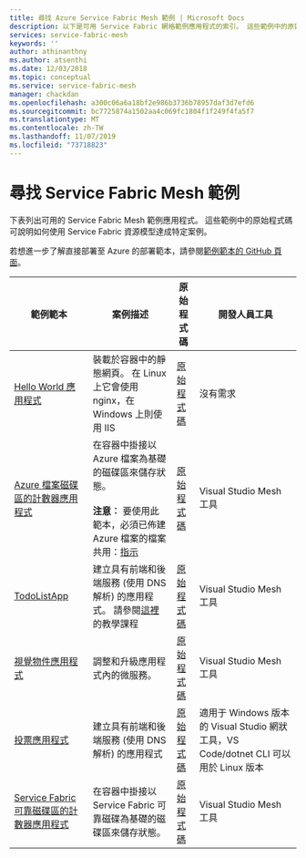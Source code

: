 ```yaml
---
title: 尋找 Azure Service Fabric Mesh 範例 | Microsoft Docs
description: 以下是可用 Service Fabric 網格範例應用程式的索引。 這些範例中的原始程式碼可說明如何使用 Service Fabric 資源模型達成特定案例。
services: service-fabric-mesh
keywords: ''
author: athinanthny
ms.author: atsenthi
ms.date: 12/03/2018
ms.topic: conceptual
ms.service: service-fabric-mesh
manager: chackdan
ms.openlocfilehash: a300c06a6a18bf2e986b3736b78957daf3d7efd6
ms.sourcegitcommit: bc7725874a1502aa4c069fc1804f1f249f4fa5f7
ms.translationtype: MT
ms.contentlocale: zh-TW
ms.lasthandoff: 11/07/2019
ms.locfileid: "73718823"
---
```

# <a name="find-service-fabric-mesh-samples"></a>尋找 Service Fabric Mesh 範例

下表列出可用的 Service Fabric Mesh 範例應用程式。 這些範例中的原始程式碼可說明如何使用 Service Fabric 資源模型達成特定案例。

若想進一步了解直接部署至 Azure 的部署範本，請參閱[範例範本的 GitHub 頁面](https://github.com/Azure-Samples/service-fabric-mesh/blob/master/templates/README.md)。

|範例範本|案例描述|原始程式碼|開發人員工具|
|------------|--------------------|----------|----------------------|
| [Hello World 應用程式](https://github.com/Azure-Samples/service-fabric-mesh/tree/master/templates/helloworld) | 裝載於容器中的靜態網頁。 在 Linux 上它會使用 nginx，在 Windows 上則使用 IIS | [原始程式碼](https://github.com/Azure-Samples/service-fabric-mesh/tree/master/src/helloworld) | 沒有需求 |
| [Azure 檔案磁碟區的計數器應用程式](https://github.com/Azure-Samples/service-fabric-mesh/tree/master/templates/counter/readme.md) | 在容器中掛接以 Azure 檔案為基礎的磁碟區來儲存狀態。 <br><br> **注意︰** 要使用此範本，必須已佈建 Azure 檔案的檔案共用：[指示](https://docs.microsoft.com/azure/storage/files/storage-how-to-create-file-share) | [原始程式碼](https://github.com/Azure-Samples/service-fabric-mesh/tree/master/src/counter) | Visual Studio Mesh 工具 |
| [TodoListApp](https://github.com/Azure-Samples/service-fabric-mesh/tree/master/templates/todolist) | 建立具有前端和後端服務 (使用 DNS 解析) 的應用程式。 請參閱[這裡](https://docs.microsoft.com/azure/service-fabric-mesh/service-fabric-mesh-tutorial-create-dotnetcore)的教學課程 | [原始程式碼](https://github.com/Azure-Samples/service-fabric-mesh/tree/master/src/todolistapp) | Visual Studio Mesh 工具 |
| [視覺物件應用程式](https://github.com/Azure-Samples/service-fabric-mesh/tree/master/templates/visualobjects) | 調整和升級應用程式內的微服務。 | [原始程式碼](https://github.com/Azure-Samples/service-fabric-mesh/tree/master/src/visualobjects) |  Visual Studio Mesh 工具 |
| [投票應用程式](https://github.com/Azure-Samples/service-fabric-mesh/tree/master/templates/voting) | 建立具有前端和後端服務 (使用 DNS 解析) 的應用程式 | [原始程式碼](https://github.com/Azure-Samples/service-fabric-mesh/tree/master/src/votingapp) | 適用于 Windows 版本的 Visual Studio 網狀工具，VS Code/dotnet CLI 可以用於 Linux 版本 |
| [Service Fabric 可靠磁碟區的計數器應用程式](https://github.com/Azure-Samples/service-fabric-mesh/tree/master/templates/counter/readme.sfreliablevolume.md)| 在容器中掛接以 Service Fabric 可靠磁碟為基礎的磁碟區來儲存狀態。| [原始程式碼](https://github.com/Azure-Samples/service-fabric-mesh/tree/master/src/counter) | Visual Studio Mesh 工具 |
